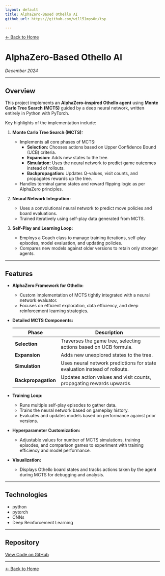 ```yaml
---
layout: default
title: AlphaZero-Based Othello AI
github_url: https://github.com/will51mps0n/tsp

---
```


[← Back to Home](../index.html)

# AlphaZero-Based Othello AI  
*December 2024*

---

## Overview

This project implements an **AlphaZero-inspired Othello agent** using **Monte Carlo Tree Search (MCTS)** guided by a deep neural network, written entirely in Python with PyTorch.

Key highlights of the implementation include:

1. **Monte Carlo Tree Search (MCTS):**
   - Implements all core phases of MCTS:
     - **Selection:** Chooses actions based on Upper Confidence Bound (UCB) criteria.
     - **Expansion:** Adds new states to the tree.
     - **Simulation:** Uses the neural network to predict game outcomes instead of rollouts.
     - **Backpropagation:** Updates Q-values, visit counts, and propagates rewards up the tree.
   - Handles terminal game states and reward flipping logic as per AlphaZero principles.

2. **Neural Network Integration:**
   - Uses a convolutional neural network to predict move policies and board evaluations.
   - Trained iteratively using self-play data generated from MCTS.

3. **Self-Play and Learning Loop:**
   - Employs a Coach class to manage training iterations, self-play episodes, model evaluation, and updating policies.
   - Compares new models against older versions to retain only stronger agents.

---

## Features

- **AlphaZero Framework for Othello:**
  - Custom implementation of MCTS tightly integrated with a neural network evaluator.
  - Focuses on efficient exploration, data efficiency, and deep reinforcement learning strategies.

- **Detailed MCTS Components:**

  | Phase           | Description                                                                 |
  |----------------|-----------------------------------------------------------------------------|
  | **Selection**    | Traverses the game tree, selecting actions based on UCB formula.            |
  | **Expansion**    | Adds new unexplored states to the tree.                                     |
  | **Simulation**   | Uses neural network predictions for state evaluation instead of rollouts.   |
  | **Backpropagation** | Updates action values and visit counts, propagating rewards upwards.     |

- **Training Loop:**
  - Runs multiple self-play episodes to gather data.
  - Trains the neural network based on gameplay history.
  - Evaluates and updates models based on performance against prior versions.

- **Hyperparameter Customization:**
  - Adjustable values for number of MCTS simulations, training episodes, and comparison games to experiment with training efficiency and model performance.

- **Visualization:**
  - Displays Othello board states and tracks actions taken by the agent during MCTS for debugging and analysis.

---

## Technologies

- python
- pytorch
- CNNs
- Deep Reinforcement Learning

---

## Repository
[View Code on GitHub]()

---

[← Back to Home](../index.html)